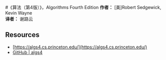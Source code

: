 #《算法（第4版）》，Algorithms Fourth Edition
**作者：** [美]Robert Sedgewick, Kevin Wayne  
**译者：** 谢路云


## Resources
- [https://algs4.cs.princeton.edu/](https://algs4.cs.princeton.edu/)
- [GitHub | algs4](https://github.com/youngzhu/algs4)


